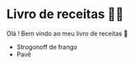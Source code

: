 #  Livro de receitas :man_cook:

Olá !  Bem vindo ao meu livro de receitas :wave:

- Strogonoff de frango
- Pavê
